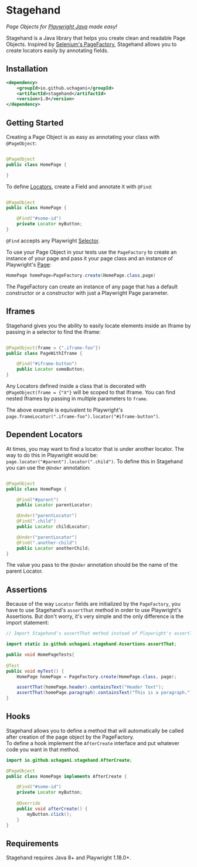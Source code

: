 # Stagehand

*Page Objects for [Playwright Java](https://playwright.dev/java/) made easy!*

Stagehand is a Java library that helps you create clean and readable Page Objects. Inspired
by [Selenium's PageFactory](https://github.com/SeleniumHQ/selenium/wiki/PageFactory), Stagehand allows you to create
locators easily by annotating fields.

## Installation

```xml
<dependency>
    <groupId>io.github.uchagani</groupId>
    <artifactId>stagehand</artifactId>
    <version>1.0</version>
</dependency>
```

## Getting Started

Creating a Page Object is as easy as annotating your class with `@PageObject`:

```java

@PageObject
public class HomePage {

}

```

To define [Locators](https://playwright.dev/java/docs/locators), create a Field and annotate it with `@Find`:

```java

@PageObject
public class HomePage {

    @Find("#some-id")
    private Locator myButton;
}
```

`@Find` accepts any Playwright [Selector](https://playwright.dev/java/docs/selectors).

To use your Page Object in your tests use the `PageFactory` to create an instance of your page and pass it your page
class and an instance of Playwright's [Page](https://playwright.dev/java/docs/pages):

```java
HomePage homePage=PageFactory.create(HomePage.class,page)
```

The PageFactory can create an instance of any page that has a default constructor or a constructor with just a
Playwright Page parameter.

## Iframes

Stagehand gives you the ability to easily locate elements inside an Iframe by passing in a selector to find the Iframe:

```java

@PageObject(frame = {".iframe-foo"})
public class PageWithIframe {

    @Find("#iframe-button")
    public Locator someButton;
}
```

Any Locators defined inside a class that is decorated with `@PageObject(frame = {"X"}` will be scoped to that Iframe.
You can find nested Iframes by passing in multiple parameters to `frame`.

The above example is equivalent to Playwright's `page.frameLocator(".iframe-foo").locator("#iframe-button")`.

## Dependent Locators

At times, you may want to find a locator that is under another locator. The way to do this in Playwright would
be: `page.locator("#parent").locator(".child")`. To define this in Stagehand you can use the `@Under` annotation:

```java

@PageObject
public class HomePage {

    @Find("#parent")
    public Locator parentLocator;

    @Under("parentLocator")
    @Find(".child")
    public Locator childLocator;

    @Under("parentLocator")
    @Find(".another-child")
    public Locator anotherChild;
}
```

The value you pass to the `@Under` annotation should be the name of the parent Locator.

## Assertions

Because of the way `Locator` fields are initialized by the `PageFactory`, you have to use Stagehand's `assertThat`
method in order to use Playwright's Assertions. But don't worry, it's very simple and the only difference is the import
statement:

```java
// Import Stagehand's assertThat method instead of Playwright's assertThat.

import static io.github.uchagani.stagehand.Assertions.assertThat;

public void HomePageTests{
    
@Test
public void myTest() {
    HomePage homePage = PageFactory.create(HomePage.class, page);

    assertThat(homePage.header).containsText("Header Text");
    assertThat(homePage.paragraph).containsText("This is a paragraph.");
}
```

## Hooks

Stagehand allows you to define a method that will automatically be called after creation of the page object by the PageFactory.  
To define a hook implement the `AfterCreate` interface and put whatever code you want in that method.

```java
import io.github.uchagani.stagehand.AfterCreate;

@PageObject
public class HomePage implements AfterCreate {

    @Find("#some-id")
    private Locator myButton;
    
    @Override
    public void afterCreate() {
        myButton.click();
    }
}
```

## Requirements

Stagehand requires Java 8+ and Playwright 1.18.0+.
